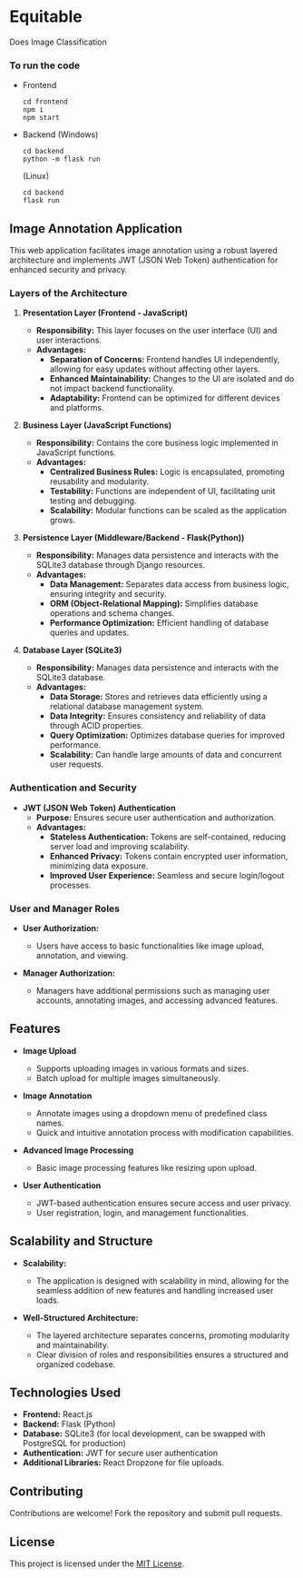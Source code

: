 # Equitable
Does Image Classification


### To run the code

* Frontend
  ```
  cd frontend  
  npm i
  npm start
  ```
* Backend (Windows)
  ```
  cd backend
  python -m flask run
  ```
  (Linux)
  ```
  cd backend
  flask run
  ```

## Image Annotation Application

This web application facilitates image annotation using a robust layered architecture and implements JWT (JSON Web Token) authentication for enhanced security and privacy.

### Layers of the Architecture

1. **Presentation Layer (Frontend - JavaScript)**
   - **Responsibility:** This layer focuses on the user interface (UI) and user interactions.
   - **Advantages:**
     - **Separation of Concerns:** Frontend handles UI independently, allowing for easy updates without affecting other layers.
     - **Enhanced Maintainability:** Changes to the UI are isolated and do not impact backend functionality.
     - **Adaptability:** Frontend can be optimized for different devices and platforms.

2. **Business Layer (JavaScript Functions)**
   - **Responsibility:** Contains the core business logic implemented in JavaScript functions.
   - **Advantages:**
     - **Centralized Business Rules:** Logic is encapsulated, promoting reusability and modularity.
     - **Testability:** Functions are independent of UI, facilitating unit testing and debugging.
     - **Scalability:** Modular functions can be scaled as the application grows.

3. **Persistence Layer (Middleware/Backend - Flask(Python))**
   - **Responsibility:** Manages data persistence and interacts with the SQLite3 database through Django resources.
   - **Advantages:**
     - **Data Management:** Separates data access from business logic, ensuring integrity and security.
     - **ORM (Object-Relational Mapping):** Simplifies database operations and schema changes.
     - **Performance Optimization:** Efficient handling of database queries and updates.

4. **Database Layer (SQLite3)**
   - **Responsibility:** Manages data persistence and interacts with the SQLite3 database.
   - **Advantages:**
     - **Data Storage:** Stores and retrieves data efficiently using a relational database management system.
     - **Data Integrity:** Ensures consistency and reliability of data through ACID properties.
     - **Query Optimization:** Optimizes database queries for improved performance.
     - **Scalability:** Can handle large amounts of data and concurrent user requests.

### Authentication and Security

- **JWT (JSON Web Token) Authentication**
  - **Purpose:** Ensures secure user authentication and authorization.
  - **Advantages:**
    - **Stateless Authentication:** Tokens are self-contained, reducing server load and improving scalability.
    - **Enhanced Privacy:** Tokens contain encrypted user information, minimizing data exposure.
    - **Improved User Experience:** Seamless and secure login/logout processes.

### User and Manager Roles

- **User Authorization:**
  - Users have access to basic functionalities like image upload, annotation, and viewing.

- **Manager Authorization:**
  - Managers have additional permissions such as managing user accounts, annotating images, and accessing advanced features.

## Features

- **Image Upload**
  - Supports uploading images in various formats and sizes.
  - Batch upload for multiple images simultaneously.

- **Image Annotation**
  - Annotate images using a dropdown menu of predefined class names.
  - Quick and intuitive annotation process with modification capabilities.

- **Advanced Image Processing**
  - Basic image processing features like resizing upon upload.

- **User Authentication**
  - JWT-based authentication ensures secure access and user privacy.
  - User registration, login, and management functionalities.

## Scalability and Structure

- **Scalability:**
  - The application is designed with scalability in mind, allowing for the seamless addition of new features and handling increased user loads.

- **Well-Structured Architecture:**
  - The layered architecture separates concerns, promoting modularity and maintainability.
  - Clear division of roles and responsibilities ensures a structured and organized codebase.

## Technologies Used

- **Frontend:** React.js
- **Backend:** Flask (Python)
- **Database:** SQLite3 (for local development, can be swapped with PostgreSQL for production)
- **Authentication:** JWT for secure user authentication
- **Additional Libraries:** React Dropzone for file uploads.

## Contributing

Contributions are welcome! Fork the repository and submit pull requests.

## License

This project is licensed under the [MIT License](LICENSE).

<!-- ![Image Description](path/to/image.png) -->
